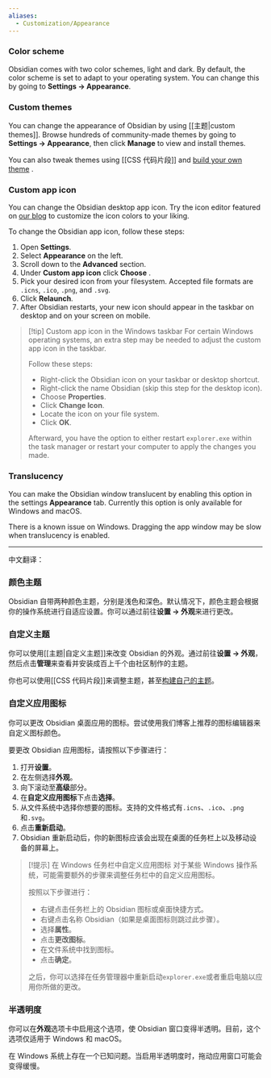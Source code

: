 ```yaml
---
aliases:
  - Customization/Appearance
---
```

### Color scheme

Obsidian comes with two color schemes, light and dark. By default, the color scheme is set to adapt to your operating system. You can change this by going to **Settings → Appearance**.

### Custom themes

You can change the appearance of Obsidian by using [[主题|custom themes]]. Browse hundreds of community-made themes by going to **Settings → Appearance**, then click **Manage** to view and install themes.

You can also tweak themes using [[CSS 代码片段]] and [build your own theme](https://docs.obsidian.md/Themes/App+themes/Build+a+theme) .

### Custom app icon

You can change the Obsidian desktop app icon. Try the icon editor featured on [our blog](https://obsidian.md/blog/new-obsidian-icon/) to customize the icon colors to your liking.

To change the Obsidian app icon, follow these steps:

1. Open **Settings**.
2. Select **Appearance** on the left.
3. Scroll down to the **Advanced** section.
4. Under **Custom app icon** click **Choose** .
5. Pick your desired icon from your filesystem.  Accepted file formats are `.icns`, `.ico`, `.png`, and `.svg`.
6. Click **Relaunch**.
7. After Obsidian restarts, your new icon should appear in the taskbar on desktop and on your screen on mobile.

> [!tip] Custom app icon in the  Windows taskbar 
> For certain Windows operating systems, an extra step may be needed to adjust the custom app icon in the taskbar.
> 
> Follow these steps:
> - Right-click the Obsidian icon on your taskbar or desktop shortcut.
> - Right-click the name Obsidian (skip this step for the desktop icon).
> - Choose **Properties**.
> - Click **Change Icon**.
> - Locate the icon on your file system.
> - Click **OK**.
> 
> Afterward, you have the option to either restart `explorer.exe` within the task manager or restart your computer to apply the changes you made.

### Translucency

You can make the Obsidian window translucent by enabling this option in the settings **Appearance** tab. Currently this option is only available for Windows and macOS.

There is a known issue on Windows. Dragging the app window may be slow when translucency is enabled.



---

中文翻译：
### 颜色主题

Obsidian 自带两种颜色主题，分别是浅色和深色。默认情况下，颜色主题会根据你的操作系统进行自适应设置。你可以通过前往**设置 → 外观**来进行更改。

### 自定义主题

你可以使用[[主题|自定义主题]]来改变 Obsidian 的外观。通过前往**设置 → 外观**，然后点击**管理**来查看并安装成百上千个由社区制作的主题。

你也可以使用[[CSS 代码片段]]来调整主题，甚至[构建自己的主题](https://docs.obsidian.md/Themes/App+themes/Build+a+theme)。

### 自定义应用图标

你可以更改 Obsidian 桌面应用的图标。尝试使用我们博客上推荐的图标编辑器来自定义图标颜色。

要更改 Obsidian 应用图标，请按照以下步骤进行：

1. 打开**设置**。
2. 在左侧选择**外观**。
3. 向下滚动至**高级**部分。
4. 在**自定义应用图标**下点击**选择**。
5. 从文件系统中选择你想要的图标。支持的文件格式有`.icns`、`.ico`、`.png`和`.svg`。
6. 点击**重新启动**。
7. Obsidian 重新启动后，你的新图标应该会出现在桌面的任务栏上以及移动设备的屏幕上。

> [!提示] 在 Windows 任务栏中自定义应用图标
> 对于某些 Windows 操作系统，可能需要额外的步骤来调整任务栏中的自定义应用图标。
> 
> 按照以下步骤进行：
> - 右键点击任务栏上的 Obsidian 图标或桌面快捷方式。
> - 右键点击名称 Obsidian（如果是桌面图标则跳过此步骤）。
> - 选择**属性**。
> - 点击**更改图标**。
> - 在文件系统中找到图标。
> - 点击**确定**。
> 
> 之后，你可以选择在任务管理器中重新启动`explorer.exe`或者重启电脑以应用你所做的更改。

### 半透明度

你可以在**外观**选项卡中启用这个选项，使 Obsidian 窗口变得半透明。目前，这个选项仅适用于 Windows 和 macOS。

在 Windows 系统上存在一个已知问题。当启用半透明度时，拖动应用窗口可能会变得缓慢。